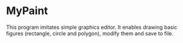 # MyPaint
This program imitates simple graphics editor. It enables drawing basic figures (rectangle, circle and polygon), modify them and save to file.